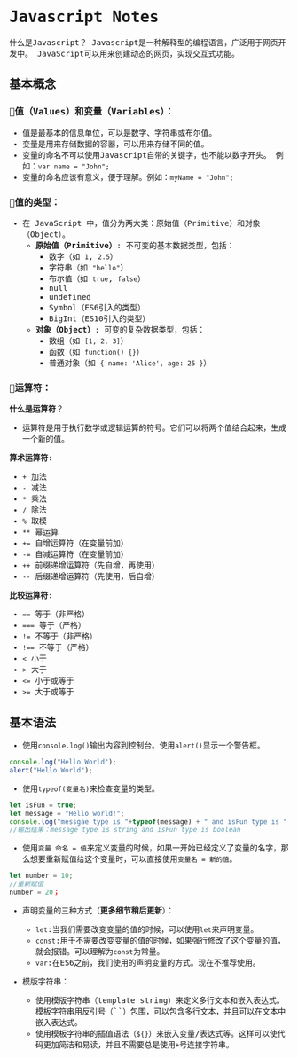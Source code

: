 
<font face="monospace">

# Javascript Notes
什么是Javascript？
Javascript是一种解释型的编程语言，广泛用于网页开发中。
JavaScript可以用来创建动态的网页，实现交互式功能。

## 基本概念 

### 📒值（Values）和变量（Variables）：

- 值是最基本的信息单位，可以是数字、字符串或布尔值。
- 变量是用来存储数据的容器，可以用来存储不同的值。
- 变量的命名不可以使用Javascript自带的关键字，也不能以数字开头。 例如：`var name = "John";`
- 变量的命名应该有意义，便于理解。例如：`myName = "John";`

### 📒值的类型：
- 在 JavaScript 中，值分为两大类：原始值（Primitive）和对象（Object）。
    - **原始值（Primitive）**: 不可变的基本数据类型，包括：
        - 数字（如 `1`, `2.5`）
        - 字符串（如 `"hello"`）
        - 布尔值（如 `true`, `false`）
        - null
        - undefined
        - Symbol（ES6引入的类型）
        - BigInt（ES10引入的类型）
    - **对象（Object）**: 可变的复杂数据类型，包括：
        - 数组（如 `[1, 2, 3]`）
        - 函数（如 `function() {}`）
        - 普通对象（如 `{ name: 'Alice', age: 25 }`）

### 📒运算符：

**什么是运算符**？
- 运算符是用于执行数学或逻辑运算的符号。它们可以将两个值结合起来，生成一个新的值。

**算术运算符**:
- `+` 加法
- `-` 减法
- `*` 乘法
- `/` 除法
- `%` 取模
- `**` 幂运算
- `+=` 自增运算符（在变量前加）
- `-=` 自减运算符（在变量前加）
- `++` 前缀递增运算符（先自增，再使用）
- `--` 后缀递增运算符（先使用，后自增）
  
**比较运算符**:
- `==` 等于（非严格）
- `===` 等于（严格）
- `!=` 不等于（非严格）
- `!==` 不等于（严格）
- `<` 小于
- `>` 大于
- `<=` 小于或等于
- `>=` 大于或等于

## 基本语法
- 使用`console.log()`输出内容到控制台。使用`alert()`显示一个警告框。

```js
console.log("Hello World");
alert("Hello World");
```

- 使用`typeof(变量名)`来检查变量的类型。
```js
let isFun = true;
let message = "Hello world!";
console.log("messgae type is "+typeof(message) + " and isFun type is " + typeof(isFun));
//输出结果：message type is string and isFun type is boolean
```

- 使用`变量 命名 = 值`来定义变量的时候，如果一开始已经定义了变量的名字，那么想要重新赋值给这个变量时，可以直接使用`变量名 = 新的值`。
```js
let number = 10;
//重新赋值
number = 20；
```
- 声明变量的三种方式（**更多细节稍后更新**）：
  - `let`:当我们需要改变变量的值的时候，可以使用`let`来声明变量。
  - `const`:用于不需要改变变量的值的时候，如果强行修改了这个变量的值，就会报错。可以理解为`const`为常量。
  - `var`:在ES6之前，我们使用的声明变量的方式。现在不推荐使用。

- 模版字符串：
  - 使用模版字符串（template string）来定义多行文本和嵌入表达式。模板字符串用反引号（``）包围，可以包含多行文本，并且可以在文本中嵌入表达式。
  - 使用模板字符串的插值语法（`${}`）来嵌入变量/表达式等。这样可以使代码更加简洁和易读，并且不需要总是使用`+`号连接字符串。

</font>
